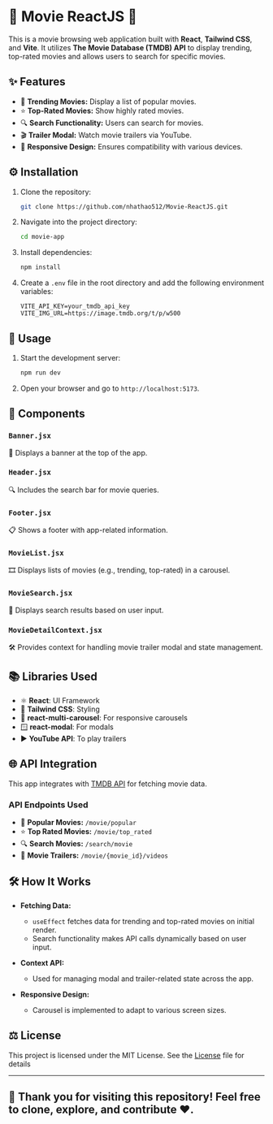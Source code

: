 # 🎥 Movie ReactJS 🍿

This is a movie browsing web application built with **React**, **Tailwind CSS**, and **Vite**. It utilizes **The Movie Database (TMDB) API** to display trending, top-rated movies and allows users to search for specific movies.

## ✨ Features

- 🌟 **Trending Movies:** Display a list of popular movies.
- ⭐ **Top-Rated Movies:** Show highly rated movies.
- 🔍 **Search Functionality:** Users can search for movies.
- 🎬 **Trailer Modal:** Watch movie trailers via YouTube.
- 📱 **Responsive Design:** Ensures compatibility with various devices.

## ⚙️ Installation

1. Clone the repository:

   ```bash
   git clone https://github.com/nhathao512/Movie-ReactJS.git
   ```

2. Navigate into the project directory:

   ```bash
   cd movie-app
   ```

3. Install dependencies:

   ```bash
   npm install
   ```

4. Create a `.env` file in the root directory and add the following environment variables:

   ```env
   VITE_API_KEY=your_tmdb_api_key
   VITE_IMG_URL=https://image.tmdb.org/t/p/w500
   ```

## 🚀 Usage

1. Start the development server:

   ```bash
   npm run dev
   ```

2. Open your browser and go to `http://localhost:5173`.

## 🧩 Components

### `Banner.jsx`
🎥 Displays a banner at the top of the app.

### `Header.jsx`
🔍 Includes the search bar for movie queries.

### `Footer.jsx`
📋 Shows a footer with app-related information.

### `MovieList.jsx`
🎞️ Displays lists of movies (e.g., trending, top-rated) in a carousel.

### `MovieSearch.jsx`
🔎 Displays search results based on user input.

### `MovieDetailContext.jsx`
🛠️ Provides context for handling movie trailer modal and state management.

## 📚 Libraries Used

- ⚛️ **React**: UI Framework
- 🎨 **Tailwind CSS**: Styling
- 🎠 **react-multi-carousel**: For responsive carousels
- 🪟 **react-modal**: For modals
- ▶️ **YouTube API**: To play trailers

## 🌐 API Integration

This app integrates with [TMDB API](https://developers.themoviedb.org/3) for fetching movie data.

### API Endpoints Used

- 🌟 **Popular Movies:** `/movie/popular`
- ⭐ **Top Rated Movies:** `/movie/top_rated`
- 🔍 **Search Movies:** `/search/movie`
- 🎥 **Movie Trailers:** `/movie/{movie_id}/videos`

## 🛠️ How It Works

- **Fetching Data:**
  - `useEffect` fetches data for trending and top-rated movies on initial render.
  - Search functionality makes API calls dynamically based on user input.

- **Context API:**
  - Used for managing modal and trailer-related state across the app.

- **Responsive Design:**
  - Carousel is implemented to adapt to various screen sizes.

## ⚖️ License

This project is licensed under the MIT License. See the [License](LICENSE.md) file for details

---

## 🙏 Thank you for visiting this repository! Feel free to clone, explore, and contribute ❤️.
